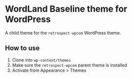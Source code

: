 # WordLand Baseline theme for WordPress

A child theme for the `retrospect-wpcom` WordPress theme.

## How to use

1. Clone into `wp-content/themes`
2. Make sure the `retrospect-wpcom` parent theme is installed
3. Activate from Appearance > Themes
